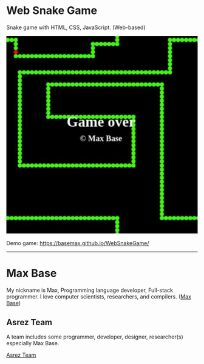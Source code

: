 # Web Snake Game

Snake game with HTML, CSS, JavaScript. (Web-based)

![Web Snake Game](demo.jpg)

Demo game: https://basemax.github.io/WebSnakeGame/

---------

# Max Base

My nickname is Max, Programming language developer, Full-stack programmer. I love computer scientists, researchers, and compilers. ([Max Base](https://maxbase.org/))

## Asrez Team

A team includes some programmer, developer, designer, researcher(s) especially Max Base.

[Asrez Team](https://www.asrez.com/)
